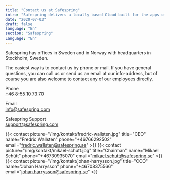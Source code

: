 ```yaml
---
title: "Contact us at Safespring"
intro: "Safespring delivers a locally based Cloud built for the apps of tomorrow."
date: "2020-07-03"
draft: false
language: "En"
section: "Safespring"
Language: "En"
---
```

<div class="ingress"><p>Safespring has offices in Sweden and in Norway with headquarters in Stockholm, Sweden.</p></div>

The easiest way is to contact us by phone or mail. If you have general questions, you can call us or send us an email at our info-address, but of course you are also welcome to contact any of our employees directly.

<span class="inline-rubrik">Phone</span><br>
<a href="tel:+46855107370">+46 8-55 10 73 70</a>

<span class="inline-rubrik">Email</span><br>
<a href="mailto:info@safespring.com">info@safespring.com</a>

<span class="inline-rubrik">Safespring Support</span><br>
<a href="mailto:support@safespring.com">support@safespring.com</a>

{{< contact picture="/img/kontakt/fredric-wallsten.jpg" title="CEO" name="Fredric Wallsten" phone="+46766292502" email="fredric.wallsten@safespring.se" >}}
{{< contact picture="/img/kontakt/mikael-schutt.jpg" title="Chairman" name="Mikael Schütt" phone="+46730935070" email="mikael.schutt@safespring.se" >}}
{{< contact picture="/img/kontakt/johan-harrysson.jpg" title="CCO" name="Johan Harrysson" phone="+46708375566‬" email="johan.harrysson@safespring.se" >}}
